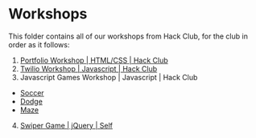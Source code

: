 # Workshops

This folder contains all of our workshops from Hack Club, for the club in order as
it follows:

1. [Portfolio Workshop | HTML/CSS | Hack Club](https://workshops.hackclub.com/portfolio)
2. [Twilio Workshop | Javascript | Hack Club](https://workshops.hackclub.com/twilio)
3. Javascript Games Workshop | Javascript | Hack Club
  - [Soccer](https://workshops.hackclub.com/soccer)
  - [Dodge](https://workshops.hackclub.com/dodge)
  - [Maze](https://workshops.hackclub.com/maze)
4. [Swiper Game | jQuery | Self](https://github.com/SMHS-Programming/colorswiper)
